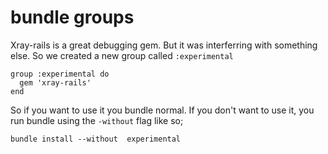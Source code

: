 # bundle groups

Xray-rails is a great debugging gem. But it was interferring with something else. So we created a new group called `:experimental` 

```
group :experimental do
  gem 'xray-rails'
end
```

So if you want to use it you bundle normal. If you don't want to use it, you run bundle using the `-without` flag like so;

`bundle install --without  experimental`

